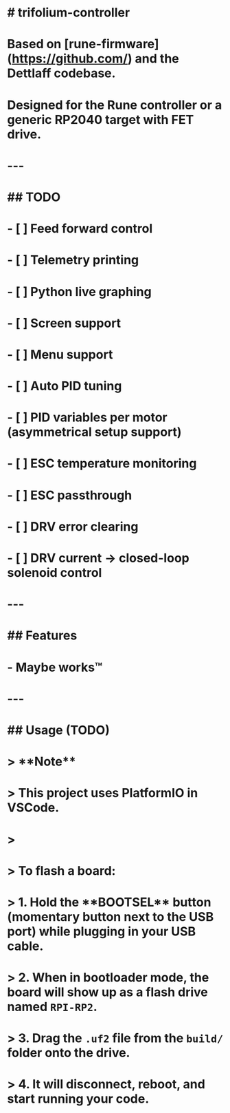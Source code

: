# \# trifolium-controller

# 

# Based on \[rune-firmware](https://github.com/) and the Dettlaff codebase.  

# Designed for the Rune controller or a generic RP2040 target with FET drive.

# 

# ---

# 

# \## TODO

# 

# \- \[ ] Feed forward control  

# \- \[ ] Telemetry printing  

# \- \[ ] Python live graphing  

# \- \[ ] Screen support  

# \- \[ ] Menu support  

# \- \[ ] Auto PID tuning  

# \- \[ ] PID variables per motor (asymmetrical setup support)  

# \- \[ ] ESC temperature monitoring  

# \- \[ ] ESC passthrough  

# \- \[ ] DRV error clearing  

# \- \[ ] DRV current → closed-loop solenoid control  

# 

# ---

# 

# \## Features

# 

# \- Maybe works™

# 

# ---

# 

# \## Usage (TODO)

# 

# > \*\*Note\*\*  

# > This project uses PlatformIO in VSCode.  

# >  

# > To flash a board:

# > 1. Hold the \*\*BOOTSEL\*\* button (momentary button next to the USB port) while plugging in your USB cable.

# > 2. When in bootloader mode, the board will show up as a flash drive named `RPI-RP2`.

# > 3. Drag the `.uf2` file from the `build/` folder onto the drive.

# > 4. It will disconnect, reboot, and start running your code.



